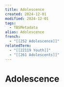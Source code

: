 ```yaml
---
title: Adolescence
created: 2024-12-01
modified: 2024-12-01
tags:
  - TBSMetadata
alias: Adolescence
french:
  - "[[252 Adolescence]]"
relatedTerm:
  - "[[22119 Youth]]"
  - "[[261 Adolescents]]"
---
```

# Adolescence
